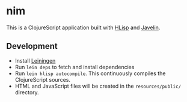 # nim

This is a ClojureScript application built with
[HLisp](https://github.com/tailrecursion/lein-hlisp) and
[Javelin](https://github.com/tailrecursion/javelin).

## Development

* Install [Leiningen](https://github.com/technomancy/leiningen)
* Run `lein deps` to fetch and install dependencies
* Run `lein hlisp autocompile`.  This continuously compiles the ClojureScript sources.
* HTML and JavaScript files will be created in the `resources/public/` directory.
